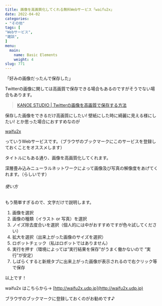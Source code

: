 ```yaml
---
title: 画像を高画質化してくれる無料Webサービス「waifu2x」
date: 2022-04-02
categories:
- "その他"
tags: [
"Webサービス",
"雑談",
]
menu:
  main:
    name: Basic Elements
    weight: 4
slug: 771
---
```


「好みの画像だったんで保存した」

Twitterの画像に関しては高画質で保存できる場合もあるのですがそうでない場合もあります。

> [KANOE STUDIO | Twitterの画像を高画質で保存する方法](https://kanoe.studio/archives/773)

保存した画像をできるだけ高画質にしたい! 壁紙にした時に綺麗に見える様にしたい! とか思った場合におすすめなのが

[waifu2x](http://waifu2x.udp.jp)

っていうWebサービスです。（ブラウザのブックマークにこのサービスを登録しておくことをオススメします）

タイトルにもある通り、画像を高画質化してくれます。

深層畳み込みニューラルネットワークによって画像及び写真の解像度をあげてくれます。（らしいです）

###### 使い方

もう簡単すぎるので、文字だけで説明します。

1.  画像を選択
2.  画像の種類（イラスト or 写真）を選択
3.  ノイズ除去度合いを選択（個人的には中がおすすめですが色々試してください）
4.  拡大を選択（出来上がった画像のサイズを選択）
5.  ロボットチェック（私はロボットではありません）
6.  実行を押す（環境によっては”実行結果を保存”がうまく働かないので “実行”が安定）
7.  しばらくすると新規タブに出来上がった画像が表示されるので右クリック等で保存

以上です！

waifu2x はこちらから→ [](http://waifu2x.udp.jp)[http://waifu2x.udp.jp](http://waifu2x.udp.jp)

ブラウザのブックマークに登録しておくのがお勧めです♪